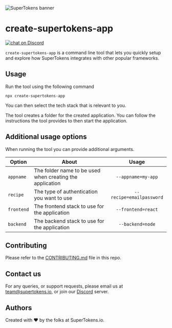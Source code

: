 ![SuperTokens banner](https://raw.githubusercontent.com/supertokens/supertokens-logo/master/images/Artboard%20%E2%80%93%2027%402x.png)

# create-supertokens-app

<a href="https://supertokens.io/discord">
<img src="https://img.shields.io/discord/603466164219281420.svg?logo=discord"
    alt="chat on Discord"></a>

`create-supertokens-app` is a command line tool that lets you quickly setup and explore how SuperTokens integrates with other popular frameworks.

## Usage

Run the tool using the following command

`npx create-supertokens-app`

You can then select the tech stack that is relevant to you.

The tool creates a folder for the created application. You can follow the instructions the tool provides to then start the application.

## Additional usage options

When running the tool you can provide additional arguments.

| Option     | About                                                    |          Usage           |
| ---------- | -------------------------------------------------------- | :----------------------: |
| `appname`  | The folder name to be used when creating the application |    `--appname=my-app`    |
| `recipe`   | The type of authentication you want to use               | `--recipe=emailpassword` |
| `frontend` | The frontend stack to use for the application            |    `--frontend=react`    |
| `backend`  | The backend stack to use for the application             |     `--backend=node`     |

## Contributing

Please refer to the [CONTRIBUTING.md](https://github.com/supertokens/create-supertokens-app/blob/master/CONTRIBUTING.md) file in this repo.

## Contact us

For any queries, or support requests, please email us at team@supertokens.io, or join our [Discord](https://supertokens.io/discord) server.

## Authors

Created with :heart: by the folks at SuperTokens.io.
